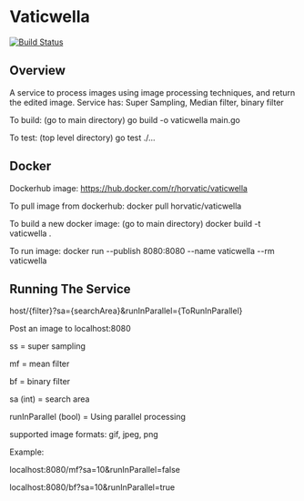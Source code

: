 # Vaticwella
[![Build Status](https://travis-ci.org/horvatic/vaticwella.svg?branch=master)](https://travis-ci.org/horvatic/vaticwella) 


## Overview
A service to process images using image processing techniques, and return the edited image.
Service has: 
	Super Sampling,	Median filter, binary filter

To build: (go to main directory) go build -o vaticwella main.go

To test: (top level directory) go test ./...

## Docker
Dockerhub image:
https://hub.docker.com/r/horvatic/vaticwella

To pull image from dockerhub:
docker pull horvatic/vaticwella

To build a new docker image:
(go to main directory) docker build -t vaticwella .

To run image:
docker run --publish 8080:8080 --name vaticwella --rm vaticwella

## Running The Service

host/{filter}?sa={searchArea}&runInParallel={ToRunInParallel}

Post an image to localhost:8080

ss = super sampling

mf = mean filter

bf = binary filter

sa (int) = search area

runInParallel (bool) = Using parallel processing

supported image formats: gif, jpeg, png

Example: 

localhost:8080/mf?sa=10&runInParallel=false

localhost:8080/bf?sa=10&runInParallel=true

